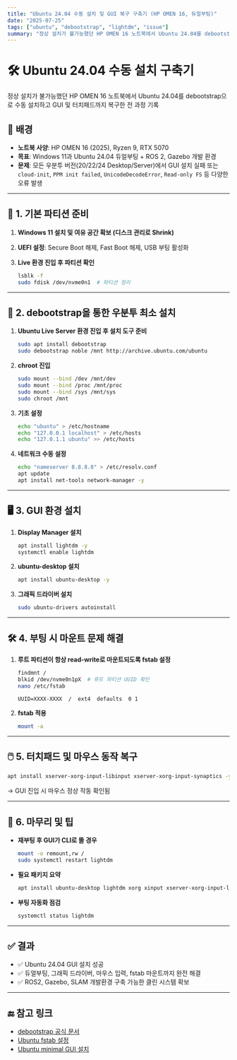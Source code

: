```yaml
---
title: "Ubuntu 24.04 수동 설치 및 GUI 복구 구축기 (HP OMEN 16, 듀얼부팅)"
date: "2025-07-25"
tags: ["ubuntu", "debootstrap", "lightdm", "issue"]
summary: "정상 설치가 불가능했던 HP OMEN 16 노트북에서 Ubuntu 24.04를 debootstrap으로 수동 설치하고 GUI 및 터치패드까지 복구한 전 과정 기록"
---
```


# 🛠️ Ubuntu 24.04 수동 설치 구축기

정상 설치가 불가능했던 HP OMEN 16 노트북에서 Ubuntu 24.04를 debootstrap으로 수동 설치하고 GUI 및 터치패드까지 복구한 전 과정 기록

## 🧾 배경

- **노트북 사양**: HP OMEN 16 (2025), Ryzen 9, RTX 5070
- **목표**: Windows 11과 Ubuntu 24.04 듀얼부팅 + ROS 2, Gazebo 개발 환경
- **문제**: 모든 우분투 버전(20/22/24 Desktop/Server)에서 GUI 설치 실패 또는 `cloud-init`, `PPM init failed`, `UnicodeDecodeError`, `Read-only FS` 등 다양한 오류 발생

---

## 🧱 1. 기본 파티션 준비

1. **Windows 11 설치 및 여유 공간 확보 (디스크 관리로 Shrink)**
2. **UEFI 설정**: Secure Boot 해제, Fast Boot 해제, USB 부팅 활성화
3. **Live 환경 진입 후 파티션 확인**

   ```bash
   lsblk -f
   sudo fdisk /dev/nvme0n1  # 파티션 정리
   ```

---

## 🧰 2. debootstrap을 통한 우분투 최소 설치

1. **Ubuntu Live Server 환경 진입 후 설치 도구 준비**

   ```bash
   sudo apt install debootstrap
   sudo debootstrap noble /mnt http://archive.ubuntu.com/ubuntu
   ```

2. **chroot 진입**

   ```bash
   sudo mount --bind /dev /mnt/dev
   sudo mount --bind /proc /mnt/proc
   sudo mount --bind /sys /mnt/sys
   sudo chroot /mnt
   ```

3. **기초 설정**

   ```bash
   echo "ubuntu" > /etc/hostname
   echo "127.0.0.1 localhost" > /etc/hosts
   echo "127.0.1.1 ubuntu" >> /etc/hosts
   ```

4. **네트워크 수동 설정**

   ```bash
   echo "nameserver 8.8.8.8" > /etc/resolv.conf
   apt update
   apt install net-tools network-manager -y
   ```

---

## 🖥️ 3. GUI 환경 설치

1. **Display Manager 설치**

   ```bash
   apt install lightdm -y
   systemctl enable lightdm
   ```

2. **ubuntu-desktop 설치**

   ```bash
   apt install ubuntu-desktop -y
   ```

3. **그래픽 드라이버 설치**

   ```bash
   sudo ubuntu-drivers autoinstall
   ```

---

## 🛠️ 4. 부팅 시 마운트 문제 해결

1. **루트 파티션이 항상 read-write로 마운트되도록 fstab 설정**

   ```bash
   findmnt /
   blkid /dev/nvme0n1pX  # 루트 파티션 UUID 확인
   nano /etc/fstab
   ```

   ```fstab
   UUID=XXXX-XXXX  /  ext4  defaults  0 1
   ```

2. **fstab 적용**

   ```bash
   mount -a
   ```

---

## 🖱️ 5. 터치패드 및 마우스 동작 복구

```bash
apt install xserver-xorg-input-libinput xserver-xorg-input-synaptics -y
```

→ GUI 진입 시 마우스 정상 작동 확인됨

---

## 🧵 6. 마무리 및 팁

- **재부팅 후 GUI가 CLI로 뜰 경우**

  ```bash
  mount -o remount,rw /
  sudo systemctl restart lightdm
  ```

- **필요 패키지 요약**

  ```bash
  apt install ubuntu-desktop lightdm xorg xinput xserver-xorg-input-libinput
  ```

- **부팅 자동화 점검**

  ```bash
  systemctl status lightdm
  ```

---

## ✅ 결과

- ✅ Ubuntu 24.04 GUI 설치 성공
- ✅ 듀얼부팅, 그래픽 드라이버, 마우스 입력, fstab 마운트까지 완전 해결
- ✅ ROS2, Gazebo, SLAM 개발환경 구축 가능한 클린 시스템 확보

---

## 🔚 참고 링크

- [debootstrap 공식 문서](https://wiki.debian.org/Debootstrap)
- [Ubuntu fstab 설정](https://help.ubuntu.com/community/Fstab)
- [Ubuntu minimal GUI 설치](https://wiki.ubuntu.com/Minimal)
